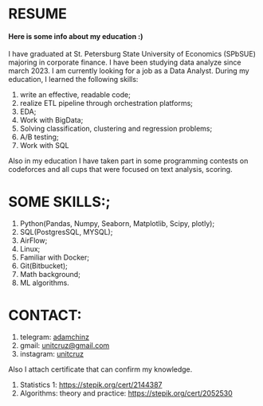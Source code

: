 # RESUME
#### Here is some info about my education :)
I have graduated at St. Petersburg State University of Economics (SPbSUE) majoring in corporate finance. I have been studying data analyze since march 2023. I am currently looking for a job as a Data Analyst. During my education, I learned the following skills:
   1. write an effective, readable code;
   2. realize ETL pipeline through orchestration platforms;
   3. EDA;
   4. Work with BigData;
   5. Solving classification, clustering and regression problems;
   6. A/B testing;
   7. Work with SQL

Also in my education I have taken part in some programming contests on codeforces and all cups that were focused on text analysis, scoring. 

# SOME SKILLS:;
  1. Python(Pandas, Numpy, Seaborn, Matplotlib, Scipy, plotly);
  2. SQL(PostgresSQL, MYSQL);
  3. AirFlow; 
  4. Linux;
  5. Familiar with Docker;
  6. Git(Bitbucket);
  7. Math background;
  8. ML algorithms.
  
# CONTACT:
1. telegram: [adamchinz](https://t.me/adamchinz)
2. gmail: unitcruz@gmail.com
3. instagram: [unitcruz](https://instagram.com/unitcruz?igshid=YmMyMTA2M2Y=)

Also I attach certificate that can confirm my knowledge.
  1. Statistics 1: https://stepik.org/cert/2144387
  2. Algorithms: theory and practice: https://stepik.org/cert/2052530

   
